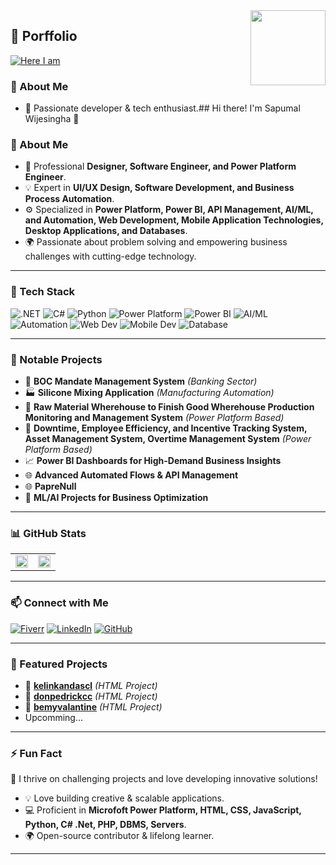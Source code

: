<img src="https://github.com/saputhere.png" width="120" align="right" />

## 🚶 Porffolio
[![Here I am](https://img.shields.io/badge/Here%20I%20Am-%230081CB.svg?style=flat-square&logo=react&logoColor=white)](https://www.linkedin.com/in/saputhere)


### 🚀 About Me
- 🎯 Passionate developer & tech enthusiast.## Hi there! I'm Sapumal Wijesingha 👋

### 🚀 About Me
- 🎯 Professional **Designer, Software Engineer, and Power Platform Engineer**.
- 💡 Expert in **UI/UX Design, Software Development, and Business Process Automation**.
- ⚙️ Specialized in **Power Platform, Power BI, API Management, AI/ML, and Automation, Web Development, Mobile Application Technologies, Desktop Applications, and Databases**.
- 🌍 Passionate about problem solving and empowering business challenges with cutting-edge technology.

---

### 🔧 Tech Stack

![.NET](https://img.shields.io/badge/.NET-%23512BD4.svg?style=flat-square&logo=dotnet&logoColor=white)
![C#](https://img.shields.io/badge/C%23-%23239120.svg?style=flat-square&logo=csharp&logoColor=white)
![Python](https://img.shields.io/badge/Python-%233776AB.svg?style=flat-square&logo=python&logoColor=white)
![Power Platform](https://img.shields.io/badge/Power%20Platform-%230066B3.svg?style=flat-square&logo=microsoft&logoColor=white)
![Power BI](https://img.shields.io/badge/Power%20BI-%23F2C811.svg?style=flat-square&logo=powerbi&logoColor=black)
![AI/ML](https://img.shields.io/badge/AI/ML-%23005A9C.svg?style=flat-square&logo=python&logoColor=white)
![Automation](https://img.shields.io/badge/Automation-%23FF6F00.svg?style=flat-square&logo=zapier&logoColor=white)
![Web Dev](https://img.shields.io/badge/Web%20Development-%230081CB.svg?style=flat-square&logo=html5&logoColor=white)
![Mobile Dev](https://img.shields.io/badge/Mobile%20Development-%2300D8FF.svg?style=flat-square&logo=react&logoColor=white)
![Database](https://img.shields.io/badge/Database-%234479A1.svg?style=flat-square&logo=mysql&logoColor=white)

---

### 📌 Notable Projects

- 🏦 **BOC Mandate Management System** *(Banking Sector)*
- 🏭 **Silicone Mixing Application** *(Manufacturing Automation)*
- 🔄 **Raw Material Wherehouse to Finish Good Wherehouse Production Monitoring and Management System** *(Power Platform Based)*
- 🧮 **Downtime, Employee Efficiency, and Incentive Tracking System, Asset Management System, Overtime Management System** *(Power Platform Based)*
- 📈 **Power BI Dashboards for High-Demand Business Insights**
- 🌐 **Advanced Automated Flows & API Management**
- 🌐 **PapreNull**
- 🤖 **ML/AI Projects for Business Optimization**

---

### 📊 GitHub Stats

<table>
<tr>
<td>
<img src="https://github-readme-stats.vercel.app/api?username=saputhere&show_icons=true&theme=dark&count_private=true" width="100%" />
</td>
<td>
<img src="https://github-readme-stats.vercel.app/api/top-langs/?username=saputhere&layout=compact&theme=dark" width="100%" />
</td>
</tr>
</table>

---

### 📫 Connect with Me

[![Fiverr](https://img.shields.io/badge/Fiverr-%2300B22D.svg?style=flat-square&logo=fiverr&logoColor=white)](https://www.fiverr.com/anjuwijesingha)
[![LinkedIn](https://img.shields.io/badge/LinkedIn-%230077B5.svg?style=flat-square&logo=linkedin&logoColor=white)](https://www.linkedin.com/in/saputhere)
[![GitHub](https://img.shields.io/badge/GitHub-%23181717.svg?style=flat-square&logo=github&logoColor=white)](https://github.com/saputhere)

---

### 📌 Featured Projects

- 🔹 **[kelinkandascl](https://github.com/saputhere/kelinkandascl)** *(HTML Project)*
- 🔹 **[donpedrickcc](https://github.com/saputhere/donpedrickcc)** *(HTML Project)*
- 🔹 **[bemyvalantine](https://github.com/saputhere/bemyvalantine)** *(HTML Project)*
- Upcomming...

  
---
### ⚡ Fun Fact
🚀 I thrive on challenging projects and love developing innovative solutions!

- 💡 Love building creative & scalable applications.
- 💻 Proficient in **Microfoft Power Platform, HTML, CSS, JavaScript, Python, C# .Net, PHP, DBMS, Servers**.
- 🌍 Open-source contributor & lifelong learner.

---

